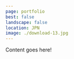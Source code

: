 ```yaml
---
page: portfolio
best: false
landscape: false
location: JPN
image: ./download-13.jpg
---
```

Content goes here!
